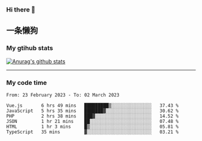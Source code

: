 ### Hi there 👋

## 一条懒狗
<!--
**kiss-me-quickly/kiss-me-quickly** is a ✨ _special_ ✨ repository because its `README.md` (this file) appears on your GitHub profile.

Here are some ideas to get you started:

- 🔭 I’m currently working on ...
- 🌱 I’m currently learning ...
- 👯 I’m looking to collaborate on ...
- 🤔 I’m looking for help with ...
- 💬 Ask me about ...
- 📫 How to reach me: ...
- 😄 Pronouns: ...
- ⚡ Fun fact: ...
-->


### My gtihub stats

[![Anurag's github stats](https://github-readme-stats.vercel.app/api?username=kiss-me-quickly)](https://github.com/anuraghazra/github-readme-stats)

***

### My code time

<!--START_SECTION:waka-->

```text
From: 23 February 2023 - To: 02 March 2023

Vue.js       6 hrs 49 mins   █████████▒░░░░░░░░░░░░░░░   37.43 %
JavaScript   5 hrs 35 mins   ███████▓░░░░░░░░░░░░░░░░░   30.62 %
PHP          2 hrs 38 mins   ███▓░░░░░░░░░░░░░░░░░░░░░   14.52 %
JSON         1 hr 21 mins    ██░░░░░░░░░░░░░░░░░░░░░░░   07.48 %
HTML         1 hr 3 mins     █▒░░░░░░░░░░░░░░░░░░░░░░░   05.81 %
TypeScript   35 mins         ▓░░░░░░░░░░░░░░░░░░░░░░░░   03.21 %
```

<!--END_SECTION:waka-->
